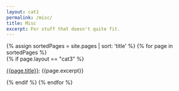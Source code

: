 ```yaml
---
layout: cat1
permalink: /misc/
title: Misc
excerpt: For stuff that doesn't quite fit.
---
```

{% assign sortedPages = site.pages | sort: 'title' %}
{% for page in sortedPages %}   
{% if page.layout == "cat3" %}
<div class="PostBlock"> 
<p><a href="{{page.url}}">{{page.title}}</a>: {{page.excerpt}}</p> 
</div>
{% endif %}
{% endfor %}